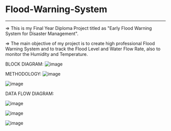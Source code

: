 # Flood-Warning-System
-------------------------------------------------------------------------------------------------------------------------------------------------------------------------
=> This is my Final Year Diploma Project titled as "Early Flood Warning System for Disaster Management".

=> The main objective of my project is to create high professional Flood Warning System and to track the Flood Level and Water Flow Rate, also to monitor the Humidity and Temperature. 

BLOCK DIAGRAM:
![image](https://user-images.githubusercontent.com/92640470/201083218-6b7efdb5-5561-4327-b958-6a7a10172b3d.png)

METHODOLOGY:
![image](https://user-images.githubusercontent.com/92640470/201082813-fe459e42-1f49-4f62-83e8-e3d2b5ffc5d0.png)

![image](https://user-images.githubusercontent.com/92640470/201083876-0c1a9936-3af7-452f-899c-ec5ed0f4a9f7.png)

DATA FLOW DIAGRAM:

![image](https://user-images.githubusercontent.com/92640470/201084249-5c3fe706-9e78-4426-9aec-d7895e294938.png)

![image](https://user-images.githubusercontent.com/92640470/201084551-07301c82-f98e-4fe9-af08-fa96b4541c40.png)


![image](https://user-images.githubusercontent.com/92640470/201084712-a1f6be89-37c3-4926-85f7-00ae4ddaf601.png)

